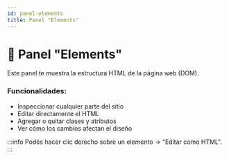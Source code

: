 ```yaml
---
id: panel-elements
title: Panel "Elements"
---
```


# 🧱 Panel "Elements"

Este panel te muestra la estructura HTML de la página web (DOM).

### Funcionalidades:

- Inspeccionar cualquier parte del sitio
- Editar directamente el HTML
- Agregar o quitar clases y atributos
- Ver cómo los cambios afectan el diseño

:::info
Podés hacer clic derecho sobre un elemento → "Editar como HTML".
:::

